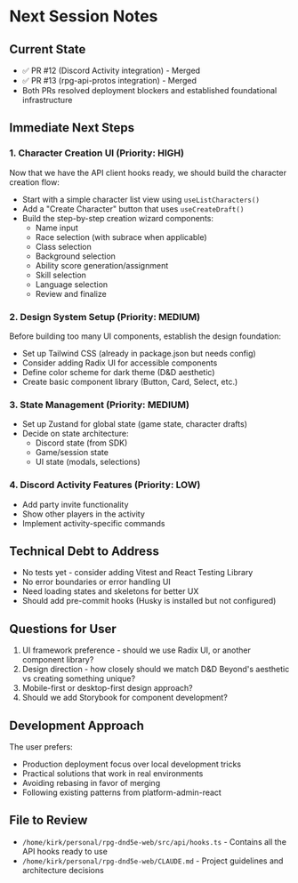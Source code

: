 # Next Session Notes

## Current State

- ✅ PR #12 (Discord Activity integration) - Merged
- ✅ PR #13 (rpg-api-protos integration) - Merged
- Both PRs resolved deployment blockers and established foundational infrastructure

## Immediate Next Steps

### 1. Character Creation UI (Priority: HIGH)

Now that we have the API client hooks ready, we should build the character creation flow:

- Start with a simple character list view using `useListCharacters()`
- Add a "Create Character" button that uses `useCreateDraft()`
- Build the step-by-step creation wizard components:
  - Name input
  - Race selection (with subrace when applicable)
  - Class selection
  - Background selection
  - Ability score generation/assignment
  - Skill selection
  - Language selection
  - Review and finalize

### 2. Design System Setup (Priority: MEDIUM)

Before building too many UI components, establish the design foundation:

- Set up Tailwind CSS (already in package.json but needs config)
- Consider adding Radix UI for accessible components
- Define color scheme for dark theme (D&D aesthetic)
- Create basic component library (Button, Card, Select, etc.)

### 3. State Management (Priority: MEDIUM)

- Set up Zustand for global state (game state, character drafts)
- Decide on state architecture:
  - Discord state (from SDK)
  - Game/session state
  - UI state (modals, selections)

### 4. Discord Activity Features (Priority: LOW)

- Add party invite functionality
- Show other players in the activity
- Implement activity-specific commands

## Technical Debt to Address

- No tests yet - consider adding Vitest and React Testing Library
- No error boundaries or error handling UI
- Need loading states and skeletons for better UX
- Should add pre-commit hooks (Husky is installed but not configured)

## Questions for User

1. UI framework preference - should we use Radix UI, or another component library?
2. Design direction - how closely should we match D&D Beyond's aesthetic vs creating something unique?
3. Mobile-first or desktop-first design approach?
4. Should we add Storybook for component development?

## Development Approach

The user prefers:

- Production deployment focus over local development tricks
- Practical solutions that work in real environments
- Avoiding rebasing in favor of merging
- Following existing patterns from platform-admin-react

## File to Review

- `/home/kirk/personal/rpg-dnd5e-web/src/api/hooks.ts` - Contains all the API hooks ready to use
- `/home/kirk/personal/rpg-dnd5e-web/CLAUDE.md` - Project guidelines and architecture decisions
